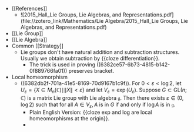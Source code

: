- [[References]]
	- ![2015_Hall_Lie Groups, Lie Algebras, and Representations.pdf](file://zotero_link/Mathematics/Lie Algebra/2015_Hall_Lie Groups, Lie Algebras, and Representations.pdf)
- [[Lie Group]]
- [[Lie Algebra]]
- Common [[Strategy]]
	- Lie groups don't have natural addition and subtraction structures.
	  Usually we obtain subtraction by {{cloze differentiation}}.
		- The trick is used in proving ((6382ce57-6b73-4815-b142-0f889766fa01)) preserves bracket.
- Local homeomorphism
	- ((6382db2f-701a-41e5-8169-70d9167b1c9f)). For $0<\varepsilon<\log 2$, let $U_{\varepsilon}=\left\{X \in M_n(\mathbb{C}) \mid\|X\|<\varepsilon\right\}$ and let $V_{\varepsilon}=\exp \left(U_{\varepsilon}\right)$. Suppose $G \subset \mathrm{GL}(n ; \mathbb{C})$ is a matrix Lie group with Lie algebra $\mathfrak{g}$. Then there exists $\varepsilon \in(0, \log 2)$ such that for all $A \in V_{\varepsilon}, A$ is in $G$ if and only if $\log A$ is in $\mathfrak{g}$.
		- Plain English Version: {{cloze exp and log are local homeomorphisms at the origin}}.
		-